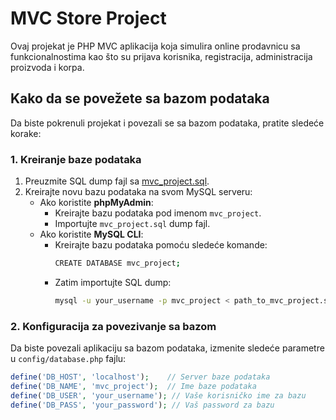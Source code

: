 # MVC Store Project

Ovaj projekat je PHP MVC aplikacija koja simulira online prodavnicu sa funkcionalnostima kao što su prijava korisnika, registracija, administracija proizvoda i korpa.

## Kako da se povežete sa bazom podataka

Da biste pokrenuli projekat i povezali se sa bazom podataka, pratite sledeće korake:

### 1. Kreiranje baze podataka

1. Preuzmite SQL dump fajl sa [mvc_project.sql](database/mvc_project.sql).
2. Kreirajte novu bazu podataka na svom MySQL serveru:
   - Ako koristite **phpMyAdmin**:
     - Kreirajte bazu podataka pod imenom `mvc_project`.
     - Importujte `mvc_project.sql` dump fajl.
   - Ako koristite **MySQL CLI**:
     - Kreirajte bazu podataka pomoću sledeće komande:
       ```bash
       CREATE DATABASE mvc_project;
       ```
     - Zatim importujte SQL dump:
       ```bash
       mysql -u your_username -p mvc_project < path_to_mvc_project.sql
       ```

### 2. Konfiguracija za povezivanje sa bazom

Da biste povezali aplikaciju sa bazom podataka, izmenite sledeće parametre u `config/database.php` fajlu:

```php
define('DB_HOST', 'localhost');    // Server baze podataka
define('DB_NAME', 'mvc_project');  // Ime baze podataka
define('DB_USER', 'your_username'); // Vaše korisničko ime za bazu
define('DB_PASS', 'your_password'); // Vaš password za bazu
